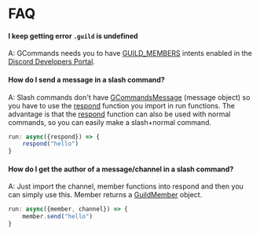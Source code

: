 # FAQ

#### I keep getting error `.guild` is undefined
A: GCommands needs you to have [GUILD_MEMBERS](https://discord.com/developers/docs/topics/gateway#gateway-intents) intents enabled in the [Discord Developers Portal](https://discord.com/developers).

#### How do I send a message in a slash command?
A: Slash commands don't have [GCommandsMessage](https://gcommands.js.org/docs/#GCommandsMessage) (message object) so you have to use the [respond](https://gcommands.js.org/guide/beginner/additionalfeatures.html#slash-respond-edit) function you import in run functions. The advantage is that the  [respond](https://gcommands.js.org/guide/beginner/additionalfeatures.html#slash-respond-edit) function can also be used with normal commands, so you can easily make a slash+normal command. 

```js
run: async({respond}) => {
    respond("hello")
}
```

#### How do I get the author of a message/channel in a slash command?
A: Just import the channel, member functions into respond and then you can simply use this. Member returns a [GuildMember](https://discord.js.org/#/docs/main/stable/class/GuildMember) object.

```js
run: async({member, channel}) => {
    member.send("hello")
}
```
